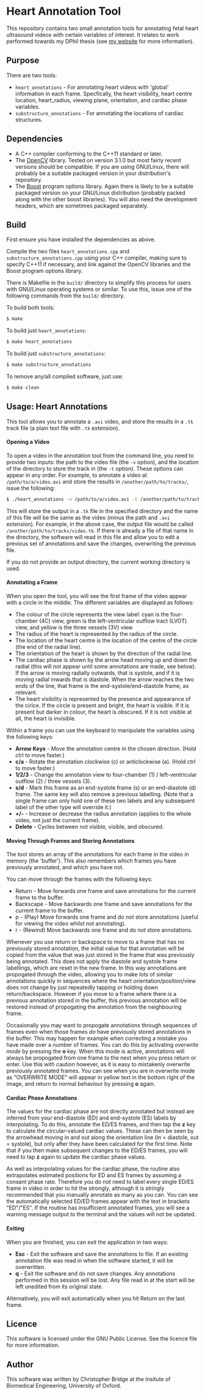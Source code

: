 # Heart Annotation Tool

This repository contains two small annotation tools for annotating fetal heart ultrasound videos with certain variables of interest. It relates to work performed towards my DPhil thesis (see [my website](https://chrispbridge.wordpress.com/) for more information).

## Purpose

There are two tools:
* `heart_annotations` - For annotating heart videos with 'global' information in each frame. Specfically, the heart visibility, heart centre location, heart_radius, viewing plane, orientation, and cardiac phase variables.  
* `substructure_annotations` - For annotating the locations of cardiac structures.

## Dependencies

* A C++ compiler conforming to the C++11 standard or later.
* The [OpenCV](http://opencv.org) library. Tested on version 3.1.0 but most fairly recent
versions should be compatible. If you are using GNU/Linux, there will probably
be a suitable packaged version in your distribution's repository.
* The [Boost](http://www.boost.org) program options library. Again there is likely to be a suitable packaged version on your GNU/Linux distribution (probably packed along with the other boost libraries). You will also need the development headers, which are sometimes packaged separately.

## Build

First ensure you have installed the dependencies as above.

Compile the two files `heart_annotations.cpp` and `substructure_annotations.cpp` using your C++ compiler, making sure to specify C++11 if necessary, and link against the OpenCV libraries and the Boost program options library.

There is Makefile in the `build/` directory to simplify this process for users with GNU/Linux operating systems or similar. To use this, issue one of the following commands from the `build/` directory.

To build both tools:

```bash
$ make
```
To build just `heart_annotations`:
```bash
$ make heart_annotations
```

To build just `substructure_annotations`:

```bash
$ make substructure_annotations
```

To remove any/all compiled software, just use:

```bash
$ make clean
```

## Usage: Heart Annotations

This tool allows you to annotate a `.avi` video, and store the results in a `.tk` track file (a plain text file with `.tk` extension).

#### Opening a Video

To open a video in the annotation tool from the command line, you need to provide two inputs: the path to the video file (the `-v` option), and the location of the directory to store the track in (the `-t` option). These options can appear in any order. For example, to annotate a video at `/path/to/a/video.avi` and store the results in `/another/path/to/tracks/`, issue the following:

```bash
$ ./heart_annotations -v /path/to/a/video.avi -t /another/path/to/tracks/
```
This will store the output in a `.tk` file in the specified directory and the name of this file will be the same as the video (minus the path and `.avi` extension). For example, in the above case, the output file would be called `/another/path/to/tracks/video.tk`. If there is already a file of that name in the directory, the software will read in this file and allow you to edit a previous set of annotations and save the changes, overwriting the previous file.

If you do not provide an output directory, the current working directory is used.

#### Annotating a Frame

When you open the tool, you will see the first frame of the video appear with a circle in the middle. The different variables are displayed as follows:

* The colour of the circle represents the view label: cyan is the four-chamber (4C) view, green is the left-ventricular outflow tract (LVOT) view, and yellow is the three vessels (3V) view.
* The radius of the heart is represented by the radius of the circle.
* The location of the heart centre is the location of the centre of the circle (the end of the radial line).
* The orientation of the heart is shown by the direction of the radial line.
* The cardiac phase is shown by the arrow head moving up and down the radial (this will not appear until some annotations are made, see below). If the arrow is moving radially outwards, that is systole, and if it is moving radial inwards that is diastole. When the arrow reaches the two ends of the line, that frame is the end-systole/end-diastole frame, as relevant.
* The heart visibility is represented by the presence and appearance of the cirlce. If the circle is present and bright, the heart is visible. If it is present but darker in colour, the heart is obscured. If it is not visible at all, the heart is invisible.

Within a frame you can use the keyboard to manipulate the variables using the following keys:

* **Arrow Keys** - Move the annotation centre in the chosen direction. (Hold ctrl to move faster.)
* **c/a** - Rotate the annotation clockwise (c) or anticlockwise (a). (Hold ctrl to move faster.)
* **1/2/3** - Change the annotation view to four-chamber (1) / left-ventricular outflow (2) / three vessels (3).
* **s/d** - Mark this frame as an end-systole frame (s) or an end-diastole (d) frame. The same key will also remove a previous labelling. (Note that a single frame can only hold one of these two labels and any subsequent label of the other type will override it.)
* **+/-** - Increase or decrease the radius annotation (applies to the whole video, not just the current frame).
* **Delete** - Cycles between not visible, visible, and obscured.

#### Moving Through Frames and Storing Annotations

The tool stores an array of the annotations for each frame in the video in memory (the 'buffer'). This also remembers which frames you have previously annotated, and which you have not.

You can move through the frames with the following keys:
* Return - Move forwards one frame and save annotations for the current frame to the buffer.
* Backscape - Move backwards one frame and save annotations for the current frame to the buffer.
* p - (Play) Move forwards one frame and do *not* store annotations (useful for viewing the video whilst not annotating).
* r - (Rewind) Move backwards one frame and do *not* store annotations.

Whenever you use return or backspace to move to a frame that has no previously stored annotation, the initial value for that annotation will be copied from the value that was just stored in the frame that was previously being annotated. This does not apply the diastole and systole frame labellings, which are reset in the new frame. In this way annotations are propogated through the video, allowing you to make lots of similar annotations quickly in sequences where the heart orientation/position/view does not change by just repeatedly tapping or holding down return/backspace. However if you move to a frame where there *is* a previous annotation stored in the buffer, this previous annotation will be restored instead of propogating the annotation from the neighbouring frame.

Occasionally you may want to propogate annotations through sequences of frames even when those frames *do* have previously stored annotations in the buffer. This may happen for example when correcting a mistake you have made over a number of frames. You can do this by activating *overwrite mode* by pressing the **o** key. When this mode is active, annotations will always be propogated from one frame to the next when you press return or enter. Use this with caution however, as it is easy to mistakenly overwrite previously annotated frames. You can see when you are in overwrite mode as "OVERWRITE MODE" will appear in yellow text in the bottom right of the image, and return to normal behaviour by pressing **o** again.

#### Cardiac Phase Annotations

The values for the cardiac phase are not directly annotated but instead are inferred from your end-diastole (ED) and end-systole (ES) labels by interpolating. To do this, annotate the ED/ES frames, and then tap the **z** key to calculate the circular-valued cardiac values. These can then be seen by the arrowhead moving in and out along the orientation line (in = diastole, out = systole), but only after they have been calculated for the first time. Note that if you then make subsequent changes to the ED/ES frames, you will need to tap **z** again to update the cardiac phase values.

As well as interpolating values for the cardiac phase, the routine also extrapolates estimated positions for ED and ES frames by assuming a consant phase rate. Therefore you do not need to label every single ED/ES frame in video in order to hit the strongly, although it is stringly recommended that you manually annotate as many as you can. You can see the automatically selected ED/ED frames appear with the text in brackets "ED"/"ES". If the routine has insufficient annotated frames, you will see a warning message output to the terminal and the values will not be updated.

#### Exiting

When you are finished, you can exit the application in two ways:

* **Esc** - Exit the software and save the annotations to file. If an existing annotation file was read in when the software started, it will be overwritten.
* **q** - Exit the software and do not save changes. Any annotations performed in this session will be lost. Any file read in at the start will be left unedited from its original state.

Alternatively, you will exit automatically when you hit Return on the last frame.

## Licence

This software is licensed under the GNU Public License. See the licence file for more information.

## Author

This software was written by Christopher Bridge at the Insitute of Biomedical Engineering, University of Oxford.